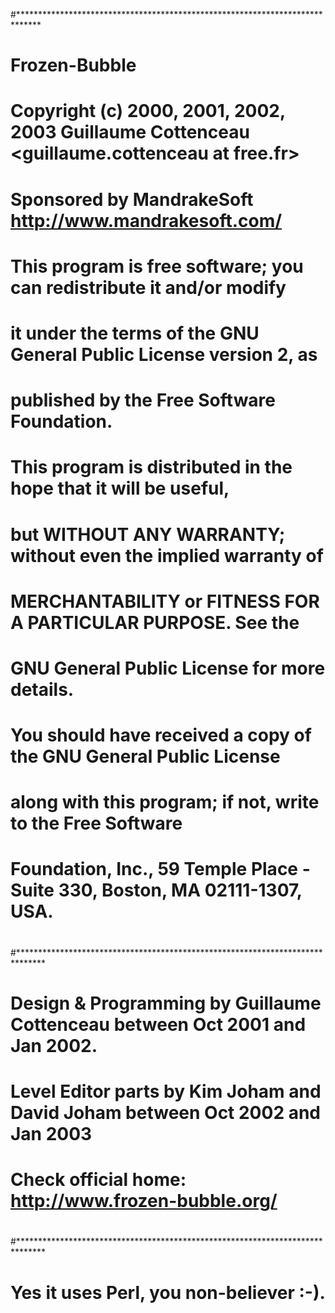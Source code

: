 #*****************************************************************************
#
#                          Frozen-Bubble
#
# Copyright (c) 2000, 2001, 2002, 2003 Guillaume Cottenceau <guillaume.cottenceau at free.fr>
#
# Sponsored by MandrakeSoft <http://www.mandrakesoft.com/>
#
# This program is free software; you can redistribute it and/or modify
# it under the terms of the GNU General Public License version 2, as
# published by the Free Software Foundation.
#
# This program is distributed in the hope that it will be useful,
# but WITHOUT ANY WARRANTY; without even the implied warranty of
# MERCHANTABILITY or FITNESS FOR A PARTICULAR PURPOSE.  See the
# GNU General Public License for more details.
#
# You should have received a copy of the GNU General Public License
# along with this program; if not, write to the Free Software
# Foundation, Inc., 59 Temple Place - Suite 330, Boston, MA 02111-1307, USA.
#
#
#******************************************************************************
#
# Design & Programming by Guillaume Cottenceau between Oct 2001 and Jan 2002.
# Level Editor parts by Kim Joham and David Joham between Oct 2002 and Jan 2003
#
# Check official home: http://www.frozen-bubble.org/
#
#******************************************************************************
#
#
# Yes it uses Perl, you non-believer :-).
